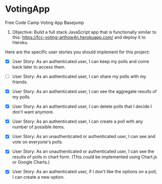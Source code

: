 # VotingApp

Free Code Camp Voting App Basejump

1. Objective: Build a full stack JavaScript app that is functionally similar to this: https://fcc-voting-arthow4n.herokuapp.com/ and deploy it to Heroku.

Here are the specific user stories you should implement for this project:


- [x] User Story: As an authenticated user, I can keep my polls and come back later to access them.

- [ ] User Story: As an authenticated user, I can share my polls with my friends.

- [x] User Story: As an authenticated user, I can see the aggregate results of my polls.

- [x] User Story: As an authenticated user, I can delete polls that I decide I don't want anymore.

- [x] User Story: As an authenticated user, I can create a poll with any number of possible items.

- [x] User Story: As an unauthenticated or authenticated user, I can see and vote on everyone's polls.

- [x] User Story: As an unauthenticated or authenticated user, I can see the results of polls in chart form. (This could be implemented using Chart.js or Google Charts.)

- [x] User Story: As an authenticated user, if I don't like the options on a poll, I can create a new option.
